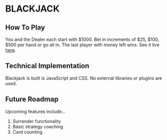# BLACKJACK

## How To Play

You and the Dealer each start with $1000. Bet in increments of $25, $100, $500 per hand or go all in. The last player with money left wins. See it live [here](https://numie.github.io/Blackjack/).

## Technical Implementation

Blackjack is built is JavaScript and CSS. No external libraries or plugins are used.

## Future Roadmap

Upcoming features include...

1. Surrender functionality
1. Basic strategy coaching
1. Card counting

